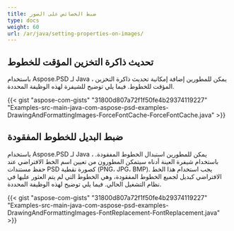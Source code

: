 ```yaml
---
title: ضبط الخصائص على الصور
type: docs
weight: 60
url: /ar/java/setting-properties-on-images/
---
```


## **تحديث ذاكرة التخزين المؤقت للخطوط**
باستخدام Aspose.PSD لـ Java ، يمكن للمطورين إضافة إمكانية تحديث ذاكرة التخزين المؤقت للخطوط. فيما يلي توضيح للشيفرة لهذه الوظيفة المحددة.

{{< gist "aspose-com-gists" "31800d807a72f1f50fe4b29374119227" "Examples-src-main-java-com-aspose-psd-examples-DrawingAndFormattingImages-ForceFontCache-ForceFontCache.java" >}}
## **ضبط البديل للخطوط المفقودة**
باستخدام Aspose.PSD لـ Java ، يمكن للمطورين استبدال الخطوط المفقودة. باستخدام شيفرة العينة أدناه سيتمكن المطورون من تعيين اسم الخط الافتراضي عند حفظ مستندات PSD كصورة نقطية (PNG، JPG، BMP). يجب استخدام هذا الخط الافتراضي كبديل لجميع الخطوط المفقودة، وهي الخطوط التي لم يتم العثور عليها في نظام التشغيل الحالي. فيما يلي توضيح لهذه الوظيفة المحددة.

{{< gist "aspose-com-gists" "31800d807a72f1f50fe4b29374119227" "Examples-src-main-java-com-aspose-psd-examples-DrawingAndFormattingImages-FontReplacement-FontReplacement.java" >}}